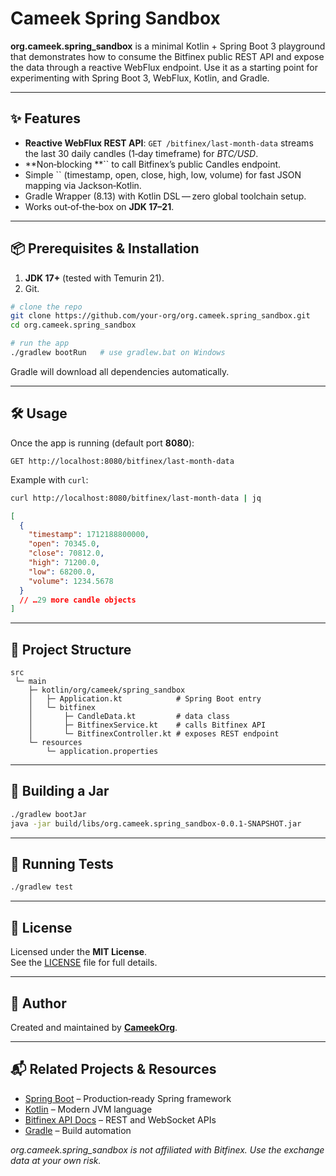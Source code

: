 # Cameek Spring Sandbox


**org.cameek.spring\_sandbox** is a minimal Kotlin + Spring Boot 3 playground that demonstrates how to consume the Bitfinex public REST API and expose the data through a reactive WebFlux endpoint. Use it as a starting point for experimenting with Spring Boot 3, WebFlux, Kotlin, and Gradle.

---

## ✨ Features

- **Reactive WebFlux REST API**: `GET /bitfinex/last-month-data` streams the last 30 daily candles (1‑day timeframe) for *BTC/USD*.
- **Non‑blocking **`` to call Bitfinex’s public Candles endpoint.
- Simple `` (timestamp, open, close, high, low, volume) for fast JSON mapping via Jackson‑Kotlin.
- Gradle Wrapper (8.13) with Kotlin DSL — zero global toolchain setup.
- Works out‑of‑the‑box on **JDK 17–21**.

---

## 📦 Prerequisites & Installation

1. **JDK 17+** (tested with Temurin 21).
2. Git.

```bash
# clone the repo
git clone https://github.com/your‑org/org.cameek.spring_sandbox.git
cd org.cameek.spring_sandbox

# run the app
./gradlew bootRun   # use gradlew.bat on Windows
```

Gradle will download all dependencies automatically.

---

## 🛠 Usage

Once the app is running (default port **8080**):

```text
GET http://localhost:8080/bitfinex/last-month-data
```

Example with `curl`:

```bash
curl http://localhost:8080/bitfinex/last-month-data | jq
```

```json
[
  {
    "timestamp": 1712188800000,
    "open": 70345.0,
    "close": 70812.0,
    "high": 71200.0,
    "low": 68200.0,
    "volume": 1234.5678
  }
  // …29 more candle objects
]
```

---

## 🔧 Project Structure

```
src
 └─ main
    ├─ kotlin/org/cameek/spring_sandbox
    │   ├─ Application.kt            # Spring Boot entry
    │   └─ bitfinex
    │       ├─ CandleData.kt         # data class
    │       ├─ BitfinexService.kt    # calls Bitfinex API
    │       └─ BitfinexController.kt # exposes REST endpoint
    └─ resources
        └─ application.properties
```

---

## 🚀 Building a Jar

```bash
./gradlew bootJar
java -jar build/libs/org.cameek.spring_sandbox-0.0.1-SNAPSHOT.jar
```

---

## 🧪 Running Tests

```bash
./gradlew test
```

---

## 📄 License

Licensed under the **MIT License**.\
See the [LICENSE](LICENSE) file for full details.

---

## 👤 Author

Created and maintained by [**CameekOrg**](https://github.com/cameekorg).

---

## 📬 Related Projects & Resources

- [Spring Boot](https://spring.io/projects/spring-boot) – Production‑ready Spring framework
- [Kotlin](https://kotlinlang.org/) – Modern JVM language
- [Bitfinex API Docs](https://docs.bitfinex.com/docs) – REST and WebSocket APIs
- [Gradle](https://gradle.org/) – Build automation

*org.cameek.spring\_sandbox is not affiliated with Bitfinex. Use the exchange data at your own risk.*

